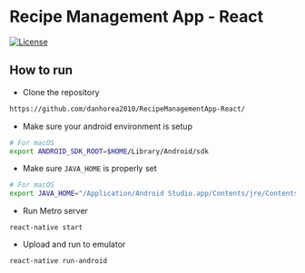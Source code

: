 # Recipe Management App - React 

[![License](https://img.shields.io/:license-mit-blue.svg)](https://badges.mit-license.org)

## How to run

* Clone the repository
```bash
https://github.com/danhorea2010/RecipeManagementApp-React/
```

* Make sure your android environment is setup
```bash
# For macOS
export ANDROID_SDK_ROOT=$HOME/Library/Android/sdk
```
* Make sure ```JAVA_HOME``` is properly set
```bash
# For macOS
export JAVA_HOME="/Application/Android Studio.app/Contents/jre/Contents/Home"
```
* Run Metro server

```
react-native start
```

* Upload and run to emulator

```
react-native run-android
```


